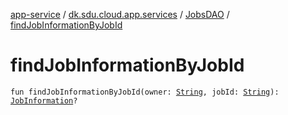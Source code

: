[app-service](../../index.md) / [dk.sdu.cloud.app.services](../index.md) / [JobsDAO](index.md) / [findJobInformationByJobId](./find-job-information-by-job-id.md)

# findJobInformationByJobId

`fun findJobInformationByJobId(owner: `[`String`](https://kotlinlang.org/api/latest/jvm/stdlib/kotlin/-string/index.html)`, jobId: `[`String`](https://kotlinlang.org/api/latest/jvm/stdlib/kotlin/-string/index.html)`): `[`JobInformation`](../-job-information/index.md)`?`